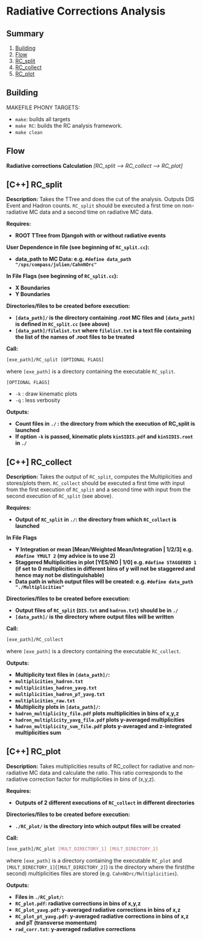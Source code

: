 # Radiative Corrections Analysis

## Summary
 1. [Building](#Building)
 2. [Flow](#Flow)
 3. [RC_split](#RC-split)
 4. [RC_collect](#RC-collect)
 5. [RC_plot](#RC-plot)

## Building

 MAKEFILE PHONY TARGETS:
  - `make`: builds all targets
  - `make RC`: builds the RC analysis framework.
  - `make clean`

## Flow

**Radiative corrections Calculation** _[RC_split --> RC_collect --> RC_plot]_

## [C++] RC_split<a name="RC-split" />

**Description:**
Takes the TTree and does the cut of the analysis. Outputs DIS Event and Hadron counts. `RC_split` should be executed a first time on non-radiative MC data and a second time on radiative MC data.

**Requires:**
 - **ROOT TTree from Djangoh with or without radiative events** 

**User Dependence in file (see beginning of `RC_split.cc`):**
 - **data_path to MC Data: e.g. `#define data_path "/sps/compass/julien/CahnNOrc"`**

**In File Flags (see beginning of `RC_split.cc`):**
 - **X Boundaries**
 - **Y Boundaries**

**Directories/files to be created before execution:**
 - **`[data_path]/` is the directory containing .root MC files and `[data_path]` is defined in `RC_split.cc` (see above)**
 - **`[data_path]/filelist.txt` where `filelist.txt` is a text file containing the list of the names of .root files to be treated** 

**Call:**
```Bash
[exe_path]/RC_split [OPTIONAL FLAGS]
```
where `[exe_path]` is a directory containing the executable `RC_split`.

`[OPTIONAL FLAGS]`
 - `-k` : draw kinematic plots
 - `-q` : less verbosity

**Outputs:**
 - **Count files in `./` : the directory from which the execution of RC_split is launched**
 - **If option `-k` is passed, kinematic plots `kinSIDIS.pdf` and `kinSIDIS.root` in `./`**

## [C++] RC_collect<a name="RC-collect" />

**Description:**
Takes the output of `RC_split`, computes the Multiplicities and stores/plots them. `RC_collect` should be executed a first time with input from the first execution of `RC_split` and a second time with input from the second execution of `RC_split` (see above).

**Requires:**
 - **Output of `RC_split` in `./`: the directory from which `RC_collect` is launched**

**In File Flags**
 - **Y Integration or mean [Mean/Weighted Mean/Integration | 1/2/3] e.g. `#define YMULT 2` (my advice is to use 2)**
 - **Staggered Multiplicities in plot [YES/NO | 1/0] e.g. `#define STAGGERED 1` (if set to 0 multiplicities in different bins of y will not be staggered and hence may not be distinguishable)**
 - **Data path in which output files will be created: e.g. `#define data_path "./Multiplicities"`**

**Directories/files to be created before execution:**
 - **Output files of `RC_split` (`DIS.txt` and `hadron.txt`) should be in `./`**
 - **`[data_path]/` is the directory where output files will be written**

**Call:**
 ```Bash
 [exe_path]/RC_collect
 ```
where `[exe_path]` is a directory containing the executable `RC_collect`.

**Outputs:**
 - **Multiplicity text files in `[data_path]/`:**
  - **`multiplicities_hadron.txt`**
  - **`multiplicities_hadron_yavg.txt`**
  - **`multiplicities_hadron_pT_yavg.txt`**
  - **`multiplicities_raw.txt`**
 - **Multiplicity plots in `[data_path]/`:**
  - **`hadron_multiplicity_file.pdf` plots multiplicities in bins of x,y,z**
  - **`hadron_multiplicity_yavg_file.pdf` plots y-averaged multiplicities**
  - **`hadron_multiplicity_sum_file.pdf` plots y-averaged and z-integrated multiplicities sum**

## [C++] RC_plot<a name="RC_plot" />

**Description:**
Takes multiplicities results of RC_collect for radiative and non-radiative MC data and calculate the ratio. This ratio corresponds to the radiative correction factor for multiplicities in bins of (x,y,z).

**Requires:**
 - **Outputs of 2 different executions of `RC_collect` in different directories**

**Directories/files to be created before execution:**
 - **`./RC_plot/` is the directory into which output files will be created**

**Call:**
```Bash
[exe_path]/RC_plot [MULT_DIRECTORY_1] [MULT_DIRECTORY_2]
```
where `[exe_path]` is a directory containing the executable `RC_plot` and `[MULT_DIRECTORY_1]`(`[MULT_DIRECTORY_2]`) is the directory where the first(the second) multiplicities files are stored (e.g. `CahnNOrc/Multiplicities`).

**Outputs:**
 - **Files in `./RC_plot/`:**
  - **`RC_plot.pdf`: radiative corrections in bins of x,y,z**
  - **`RC_plot_yavg.pdf`: y-averaged radiative corrections in bins of x,z**
  - **`RC_plot_pt_yavg.pdf`: y-averaged radiative corrections in bins of x,z and pT (transverse momentum)**
  - **`rad_corr.txt`: y-averaged radiative corrections**
